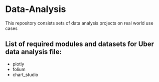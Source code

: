 # Data-Analysis
This repository consists sets of  data analysis projects on real world use cases

## List of required modules and datasets for Uber data analysis file:

* plotly
* folium
* chart_studio
  
